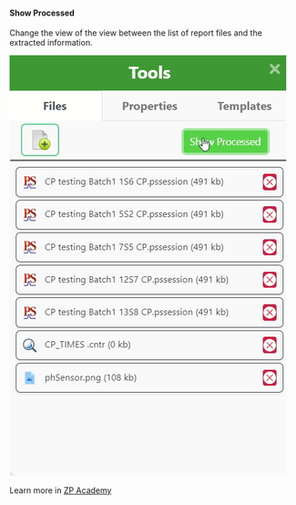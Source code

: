 #### Show Processed

Change the view of the view between the list of report files and the extracted information.

![](showProcessed.gif)



Learn more in [ZP Academy](https://academy.zimmerpeacock.com/courses)